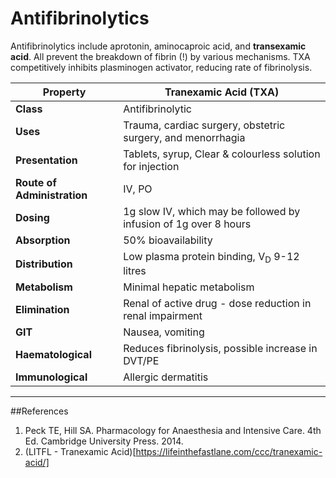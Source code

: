 # Antifibrinolytics

Antifibrinolytics include aprotonin, aminocaproic acid, and **transexamic acid**. All prevent the breakdown of fibrin (!) by various mechanisms. TXA competitively inhibits plasminogen activator, reducing rate of fibrinolysis.

|Property|Tranexamic Acid (TXA)|
|--|--|
|**Class**| Antifibrinolytic
|**Uses**|Trauma, cardiac surgery, obstetric surgery, and menorrhagia
|**Presentation**| Tablets, syrup, Clear & colourless solution for injection
|**Route of Administration**|IV, PO
|**Dosing**| 1g slow IV, which may be followed by infusion of 1g over 8 hours
|**Absorption**|50% bioavailability
|**Distribution**|Low plasma protein binding, V<sub>D</sub> 9-12 litres
|**Metabolism**| Minimal hepatic metabolism
|**Elimination**|Renal of active drug - dose reduction in renal impairment
|**GIT**|Nausea, vomiting
|**Haematological**|Reduces fibrinolysis, possible increase in DVT/PE
|**Immunological**|Allergic dermatitis
---
##References
1. Peck TE, Hill SA. Pharmacology for Anaesthesia and Intensive Care. 4th Ed. Cambridge University Press. 2014.  
2. (LITFL - Tranexamic Acid)[https://lifeinthefastlane.com/ccc/tranexamic-acid/]
